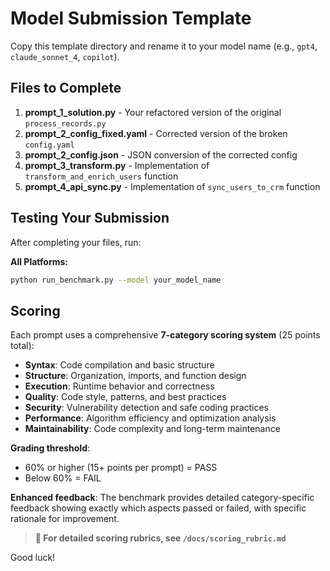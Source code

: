 # Model Submission Template

Copy this template directory and rename it to your model name (e.g., `gpt4`, `claude_sonnet_4`, `copilot`).

## Files to Complete

1. **prompt_1_solution.py** - Your refactored version of the original `process_records.py`
2. **prompt_2_config_fixed.yaml** - Corrected version of the broken `config.yaml`
3. **prompt_2_config.json** - JSON conversion of the corrected config
4. **prompt_3_transform.py** - Implementation of `transform_and_enrich_users` function
5. **prompt_4_api_sync.py** - Implementation of `sync_users_to_crm` function

## Testing Your Submission

After completing your files, run:

**All Platforms:**
```bash
python run_benchmark.py --model your_model_name
```

## Scoring

Each prompt uses a comprehensive **7-category scoring system** (25 points total):

- **Syntax**: Code compilation and basic structure
- **Structure**: Organization, imports, and function design
- **Execution**: Runtime behavior and correctness
- **Quality**: Code style, patterns, and best practices
- **Security**: Vulnerability detection and safe coding practices
- **Performance**: Algorithm efficiency and optimization analysis
- **Maintainability**: Code complexity and long-term maintenance

**Grading threshold**:
- 60% or higher (15+ points per prompt) = PASS
- Below 60% = FAIL

**Enhanced feedback**: The benchmark provides detailed category-specific feedback showing exactly which aspects passed or failed, with specific rationale for improvement.

> **📖 For detailed scoring rubrics, see `/docs/scoring_rubric.md`**

Good luck!
